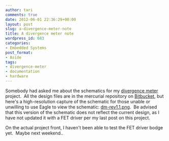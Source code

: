 ```yaml
---
author: tari
comments: true
date: 2012-06-01 22:36:29+00:00
layout: post
slug: a-divergence-meter-note
title: A divergence meter note
wordpress_id: 683
categories:
- Embedded Systems
post_format:
- Aside
tags:
- divergence-meter
- documentation
- hardware
---
```


Somebody had asked me about the schematics for my [divergence
meter](/projects/divergence-meter) project.  All the design files are in the
mercurial repository on
[Bitbucket](https://bitbucket.org/tari/divergence-meter), but here's a
high-resolution capture of the schematic for those unable or unwilling to use
Eagle to view the schematic:
[dm-rev1.1.png](http://www.taricorp.net/wp-content/uploads/2012/06/dm-rev1.1.png). 
Be advised that this version of the schematic does not reflect the current
design, as I have not updated it with a FET driver per my last post on this
project.

On the actual project front, I haven't been able to test the FET driver bodge
yet.  Maybe next weekend..
